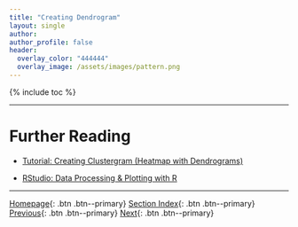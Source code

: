 ```yaml
---
title: "Creating Dendrogram"
layout: single
author:
author_profile: false
header:
  overlay_color: "444444"
  overlay_image: /assets/images/pattern.png
---
```


{% include toc %}









___
# Further Reading
* [Tutorial: Creating Clustergram (Heatmap with Dendrograms)](10-plotly-tutorial-clustergram-plot)

* [RStudio: Data Processing & Plotting with R](../03-R/01-graphing-with-rstudio)


___

[Homepage](../../../index.md){: .btn  .btn--primary}
[Section Index](../../00-DataVisualization-LandingPage){: .btn  .btn--primary}
[Previous](08-plotly-tutorial-heatmap-plot){: .btn  .btn--primary}
[Next](10-plotly-tutorial-clustergram-plot){: .btn  .btn--primary}
